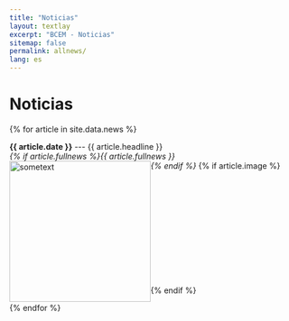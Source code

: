 ```yaml
---
title: "Noticias"
layout: textlay
excerpt: "BCEM - Noticias"
sitemap: false
permalink: allnews/
lang: es
---
```


# Noticias

{% for article in site.data.news %}
<p>
<strong>
{{ article.date }}</strong>  --- {{ article.headline }} <br>
<em>{% if article.fullnews %}{{ article.fullnews }}<br>{% endif %}</em>
{% if article.image %}
<img src="{{ site.url }}{{ site.basurl }}/images/newspic/{{ article.image }}" class="img" height = "250px" width="auto"  style="float: left" alt = "sometext" />
<br><br><br><br><br><br><br><br><br><br><br><br><br>
{% endif %}
</p>
{% endfor %}

